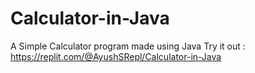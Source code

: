 # Calculator-in-Java
A Simple Calculator program made using Java
Try it out : https://replit.com/@AyushSRepl/Calculator-in-Java
